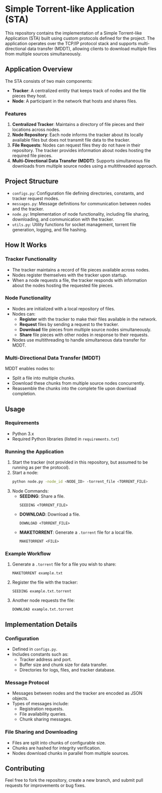 # Simple Torrent-like Application (STA)

This repository contains the implementation of a Simple Torrent-like Application (STA) built using custom protocols defined for the project. The application operates over the TCP/IP protocol stack and supports multi-directional data transfer (MDDT), allowing clients to download multiple files from multiple sources simultaneously.

## Application Overview

The STA consists of two main components:
- **Tracker**: A centralized entity that keeps track of nodes and the file pieces they host.
- **Node**: A participant in the network that hosts and shares files.

### Features
1. **Centralized Tracker**: Maintains a directory of file pieces and their locations across nodes.
2. **Node Repository**: Each node informs the tracker about its locally available files but does not transmit file data to the tracker.
3. **File Requests**: Nodes can request files they do not have in their repository. The tracker provides information about nodes hosting the required file pieces.
4. **Multi-Directional Data Transfer (MDDT)**: Supports simultaneous file downloads from multiple source nodes using a multithreaded approach.

## Project Structure

- `configs.py`: Configuration file defining directories, constants, and tracker request modes.
- `messages.py`: Message definitions for communication between nodes and the tracker.
- `node.py`: Implementation of node functionality, including file sharing, downloading, and communication with the tracker.
- `utils.py`: Utility functions for socket management, torrent file generation, logging, and file hashing.

## How It Works

### Tracker Functionality
- The tracker maintains a record of file pieces available across nodes.
- Nodes register themselves with the tracker upon startup.
- When a node requests a file, the tracker responds with information about the nodes hosting the requested file pieces.

### Node Functionality
- Nodes are initialized with a local repository of files.
- Nodes can:
  - **Register** with the tracker to make their files available in the network.
  - **Request** files by sending a request to the tracker.
  - **Download** file pieces from multiple source nodes simultaneously.
  - **Share** file pieces with other nodes in response to their requests.
- Nodes use multithreading to handle simultaneous data transfer for MDDT.

### Multi-Directional Data Transfer (MDDT)
MDDT enables nodes to:
- Split a file into multiple chunks.
- Download these chunks from multiple source nodes concurrently.
- Reassemble the chunks into the complete file upon download completion.

## Usage

### Requirements
- Python 3.x
- Required Python libraries (listed in `requirements.txt`)

### Running the Application
1. Start the tracker (not provided in this repository, but assumed to be running as per the protocol).
2. Start a node:
   ```bash
   python node.py -node_id <NODE_ID> -torrent_file <TORRENT_FILE>
   ```
3. Node Commands:
   - **SEEDING**: Share a file.
     ```
     SEEDING <TORRENT_FILE>
     ```
   - **DOWNLOAD**: Download a file.
     ```
     DOWNLOAD <TORRENT_FILE>
     ```
   - **MAKETORRENT**: Generate a `.torrent` file for a local file.
     ```
     MAKETORRENT <FILE>
     ```

### Example Workflow
1. Generate a `.torrent` file for a file you wish to share:
   ```
   MAKETORRENT example.txt
   ```
2. Register the file with the tracker:
   ```
   SEEDING example.txt.torrent
   ```
3. Another node requests the file:
   ```
   DOWNLOAD example.txt.torrent
   ```

## Implementation Details

### Configuration
- Defined in `configs.py`.
- Includes constants such as:
  - Tracker address and port.
  - Buffer size and chunk size for data transfer.
  - Directories for logs, files, and tracker database.

### Message Protocol
- Messages between nodes and the tracker are encoded as JSON objects.
- Types of messages include:
  - Registration requests.
  - File availability queries.
  - Chunk sharing messages.

### File Sharing and Downloading
- Files are split into chunks of configurable size.
- Chunks are hashed for integrity verification.
- Nodes download chunks in parallel from multiple sources.

## Contributing
Feel free to fork the repository, create a new branch, and submit pull requests for improvements or bug fixes.
